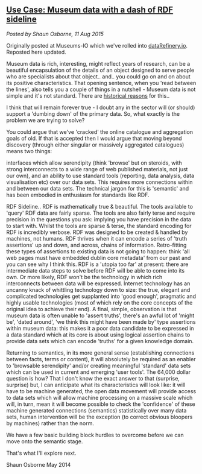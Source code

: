 ## [Use Case: Museum data with a dash of RDF sideline](/blog/2015-08-11/)
*Posted by Shaun Osborne, 11 Aug 2015*

Originally posted at Museums-IO which we've rolled into [dataRefinery.io](http://www.datarefinery.io). Reposted here updated.

Museum data is rich, interesting, might reflect years of research, can be a beautiful encapsulation of the details of an object designed to serve people who are specialists about that object.. and.. you could go on and on about its positive characteristics. That opening sentence, when you 'read between the lines', also tells you a couple of things in a nutshell - Museum data is not simple and it's not standard. There are [historical reasons](/blog/2015-07-23/) for this..

I think that will remain forever true - I doubt any in the sector will (or should) support a 'dumbing down' of the primary data. So, what exactly is the problem we are trying to solve?

You could argue that we've 'cracked' the online catalogue and aggregation goals of old. If that is accepted then I would argue that moving beyond discovery (through either singular or massively aggregated catalogues) means two things:

interfaces which allow serendipity (think 'browse' but on steroids, with strong interconnects to a wide range of web published materials, not just our own), and
an ability to use standard tools (reporting, data analysis, data visualisation etc) over our data sets.
This requires more connections within and between our data sets. The technical jargon for this is 'semantic' and has been embodied in enthusiasm for standards like RDF.

RDF Sideline..
RDF is mathematically true & beautiful. The tools available to 'query' RDF data are fairly sparse. The tools are also fairly terse and require precision in the questions you ask: implying you have precision in the data to start with. Whilst the tools are sparse & terse, the standard encoding for RDF is incredibly verbose. RDF was designed to be created & handled by machines, not humans. RDF thrives when it can encode a series of 'truth assertions' up and down, and across, chains of information. Retro-fitting these types of assertions to existing data is not going to happen: think 'all web pages must have embedded dublin core metadata' from our past and you can see why I think this.
RDF is a 'utopia too far' at present: there are intermediate data steps to solve before RDF will be able to come into its own. Or more likely, RDF won't be the technology in which rich interconnects between data will be expressed. Internet technology has an uncanny knack of whittling technology down to size: the true, elegant and complicated technologies get supplanted into 'good enough', pragmatic and highly usable technologies (most of which rely on the core concepts of the original idea to achieve their end).
A final, simple, observation is that museum data is often unable to 'assert truths', there's an awful lot of 'might be', 'dated around', 'we think this might have been made by' type assertions within museum data: this makes it a poor data candidate to be expressed in a data standard which at its core is about using logical assertion chains to provide data sets which can encode 'truths' for a given knowledge domain.

Returning to semantics, in its more general sense (establishing connections between facts, terms or content), it will absolutely be required as an enabler to 'browsable serendipity' and/or creating meaningful 'standard' data sets which can be used in current and emerging 'user tools'. The 64,000 dollar question is how? That I don't know the exact answer to that (surprise, surprise) but, I can anticipate what its characteristics will look like: it will have to be machine generated, the open data movement will provide access to data sets which will allow machine processing on a massive scale which will, in turn, mean it will become possible to check the 'confidence' of these machine generated connections (semantics) statistically over many data sets, human intervention will be the exception (to correct obvious bloopers by machines) rather than the norm.

We have a few basic building block hurdles to overcome before we can move onto the semantic stage.

That's what I'll explore next.

Shaun Osborne
May 2014

